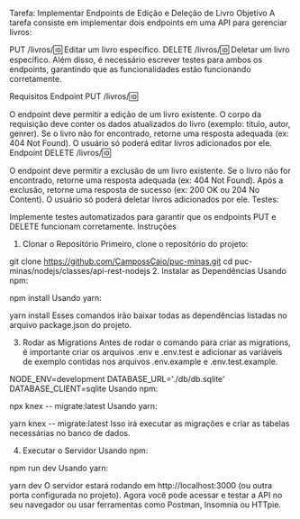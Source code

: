 Tarefa: Implementar Endpoints de Edição e Deleção de Livro
Objetivo
A tarefa consiste em implementar dois endpoints em uma API para gerenciar livros:

PUT /livros/:id: Editar um livro específico.
DELETE /livros/:id: Deletar um livro específico.
Além disso, é necessário escrever testes para ambos os endpoints, garantindo que as funcionalidades estão funcionando corretamente.

Requisitos
Endpoint PUT /livros/:id:

O endpoint deve permitir a edição de um livro existente.
O corpo da requisição deve conter os dados atualizados do livro (exemplo: título, autor, genrer).
Se o livro não for encontrado, retorne uma resposta adequada (ex: 404 Not Found).
O usuário só poderá editar livros adicionados por ele.
Endpoint DELETE /livros/:id:

O endpoint deve permitir a exclusão de um livro existente.
Se o livro não for encontrado, retorne uma resposta adequada (ex: 404 Not Found).
Após a exclusão, retorne uma resposta de sucesso (ex: 200 OK ou 204 No Content).
O usuário só poderá deletar livros adicionados por ele.
Testes:

Implemente testes automatizados para garantir que os endpoints PUT e DELETE funcionam corretamente.
Instruções
1. Clonar o Repositório
Primeiro, clone o repositório do projeto:

git clone https://github.com/CampossCaio/puc-minas.git
cd puc-minas/nodejs/classes/api-rest-nodejs
2. Instalar as Dependências
Usando npm:

npm install
Usando yarn:

yarn install
Esses comandos irão baixar todas as dependências listadas no arquivo package.json do projeto.

3. Rodar as Migrations
Antes de rodar o comando para criar as migrations, é importante criar os arquivos .env e .env.test e adicionar as variáveis de exemplo contidas nos arquivos .env.example e .env.test.example.

NODE_ENV=development
DATABASE_URL='./db/db.sqlite'
DATABASE_CLIENT=sqlite
Usando npm:

npx knex -- migrate:latest
Usando yarn:

yarn knex -- migrate:latest
Isso irá executar as migrações e criar as tabelas necessárias no banco de dados.

4. Executar o Servidor
Usando npm:

npm run dev
Usando yarn:

yarn dev
O servidor estará rodando em http://localhost:3000 (ou outra porta configurada no projeto). Agora você pode acessar e testar a API no seu navegador ou usar ferramentas como Postman, Insomnia ou HTTpie.
